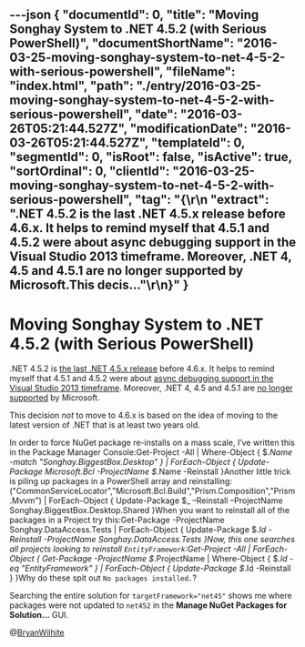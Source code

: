 ---json
{
  "documentId": 0,
  "title": "Moving Songhay System to .NET 4.5.2 (with Serious PowerShell)",
  "documentShortName": "2016-03-25-moving-songhay-system-to-net-4-5-2-with-serious-powershell",
  "fileName": "index.html",
  "path": "./entry/2016-03-25-moving-songhay-system-to-net-4-5-2-with-serious-powershell",
  "date": "2016-03-26T05:21:44.527Z",
  "modificationDate": "2016-03-26T05:21:44.527Z",
  "templateId": 0,
  "segmentId": 0,
  "isRoot": false,
  "isActive": true,
  "sortOrdinal": 0,
  "clientId": "2016-03-25-moving-songhay-system-to-net-4-5-2-with-serious-powershell",
  "tag": "{\r\n  \"extract\": \".NET 4.5.2 is the last .NET 4.5.x release before 4.6.x. It helps to remind myself that 4.5.1 and 4.5.2 were about async debugging support in the Visual Studio 2013 timeframe. Moreover, .NET 4, 4.5 and 4.5.1 are no longer supported by Microsoft.This decis...\"\r\n}"
}
---

# Moving Songhay System to .NET 4.5.2 (with Serious PowerShell)

.NET 4.5.2 is [the last .NET 4.5.x release](https://en.wikipedia.org/wiki/.NET_Framework_version_history) before 4.6.x. It helps to remind myself that 4.5.1 and 4.5.2 were about [async debugging support in the Visual Studio 2013 timeframe](https://blogs.msdn.microsoft.com/dotnet/2013/10/17/net-framework-4-5-1-rtm-start-coding/). Moreover, .NET 4, 4.5 and 4.5.1 are [no longer supported](https://blogs.msdn.microsoft.com/dotnet/2015/12/09/support-ending-for-the-net-framework-4-4-5-and-4-5-1/) by Microsoft.

This decision *not* to move to 4.6.x is based on the idea of moving to the latest version of .NET that is at least two years old.

In order to force NuGet package re-installs on a mass scale, I’ve written this in the Package Manager Console:Get-Project -All | Where-Object { $_.Name -match "Songhay.BiggestBox.Desktop" } | ForEach-Object { Update-Package Microsoft.Bcl -ProjectName $_.Name -Reinstall }Another little trick is piling up packages in a PowerShell array and reinstalling:("CommonServiceLocator","Microsoft.Bcl.Build","Prism.Composition","Prism.Mvvm") | ForEach-Object { Update-Package $_ –Reinstall –ProjectName Songhay.BiggestBox.Desktop.Shared }When you want to reinstall all of the packages in a Project try this:Get-Package -ProjectName Songhay.DataAccess.Tests | ForEach-Object { Update-Package $_.Id -Reinstall -ProjectName Songhay.DataAccess.Tests }Now, this one searches all projects looking to reinstall `EntityFramework`:Get-Project -All | ForEach-Object { Get-Package -ProjectName $_.ProjectName | Where-Object { $_.Id -eq "EntityFramework" } | ForEach-Object { Update-Package $_.Id -Reinstall } }Why do these spit out `No packages installed.`?

Searching the entire solution for `targetFramework="net45"` shows me where packages were not updated to `net452` in the **Manage NuGet Packages for Solution…** GUI.

@[BryanWilhite](https://twitter.com/BryanWilhite)
